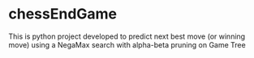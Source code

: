 chessEndGame
============

This is python project developed to predict next best move (or winning move) using a NegaMax search with alpha-beta pruning on Game Tree
